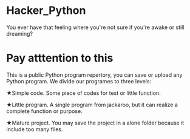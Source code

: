 # Hacker_Python
You ever have that feeling where you're not sure if you're awake or still dreaming?
# Pay atttention to this
This is a public Python program repertory, you can save or upload any Python program. We divide our programes to three levels:

★Simple code. Some piece of codes for test or little function.

★Little program. A single program from jackaroo, but it can realize a complete function or purpose.

★Mature project. You may save the project in a alone folder because it include too many files.
